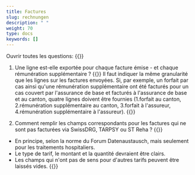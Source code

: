 ```yaml
---
title: Factures 
slug: rechnungen
description: " "
weight: 70
type: docs
keywords: []
---
```


Ouvrir toutes les questions: {{<collapsibleGroupCommand groupId="rechnungen">}}

1. Une ligne est-elle exportée pour chaque facture émise - et chaque rémunération supplémentaire ?
{{<collapsibleBlock groupId="rechnungen">}}
Il faut indiquer la même granularité que les lignes sur les factures envoyées. Si, par exemple, un forfait par cas ainsi qu'une rémunération supplémentaire ont été facturés pour un cas couvert par l'assurance de base et facturés à l'assurance de base et au canton, quatre lignes doivent être fournies (1.forfait au canton, 2.rémunération supplémentaire au canton, 3.forfait à l'assureur, 4.rémunération supplémentaire à l'assureur).
{{</collapsibleBlock>}}

2. Comment remplir les champs correspondants pour les factures qui ne sont pas facturées via SwissDRG, TARPSY ou ST Reha ?
{{<collapsibleBlock groupId="rechnungen">}}
-	En principe, selon la norme du Forum Datenaustausch, mais seulement pour les traitements hospitaliers. 
-	Le type de tarif, le montant et la quantité devraient être clairs. 
-	Les champs qui n'ont pas de sens pour d'autres tarifs peuvent être laissés vides. 
{{</collapsibleBlock>}}
